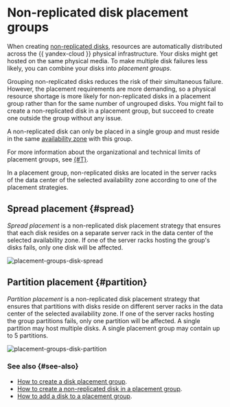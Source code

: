 # Non-replicated disk placement groups

When creating [non-replicated disks](disk.md#disks_types), resources are automatically distributed across the {{ yandex-cloud }} physical infrastructure. Your disks might get hosted on the same physical media. To make multiple disk failures less likely, you can combine your disks into _placement groups_.

Grouping non-replicated disks reduces the risk of their simultaneous failure. However, the placement requirements are more demanding, so a physical resource shortage is more likely for non-replicated disks in a placement group rather than for the same number of ungrouped disks. You might fail to create a non-replicated disk in a placement group, but succeed to create one outside the group without any issue.

A non-replicated disk can only be placed in a single group and must reside in the same [availability zone](../../overview/concepts/geo-scope.md) with this group.

For more information about the organizational and technical limits of placement groups, see [{#T}](../concepts/limits.md).

In a placement group, non-replicated disks are located in the server racks of the data center of the selected availability zone according to one of the placement strategies.

## Spread placement {#spread}

_Spread placement_ is a non-replicated disk placement strategy that ensures that each disk resides on a separate server rack in the data center of the selected availability zone. If one of the server racks hosting the group's disks fails, only one disk will be affected.

![placement-groups-disk-spread](../../_assets/compute/placement-groups-disk-spread.svg)

## Partition placement {#partition}

_Partition placement_ is a non-replicated disk placement strategy that ensures that partitions with disks reside on different server racks in the data center of the selected availability zone. If one of the server racks hosting the group partitions fails, only one partition will be affected. A single partition may host multiple disks. A single placement group may contain up to 5 partitions.

![placement-groups-disk-partition](../../_assets/compute/placement-groups-disk-partition.svg)

### See also {#see-also}

* [How to create a disk placement group](../operations/disk-placement-groups/create.md).
* [How to create a non-replicated disk in a placement group](../operations/disk-create/nonreplicated.md#nr-disk-in-group).
* [How to add a disk to a placement group](../operations/disk-placement-groups/add-disk.md).
